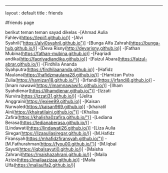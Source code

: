 ---
layout : default
title : friends

#friends page

berikut teman teman sayad dikelas
-[Ahmad Aulia Fahlevi(https://lepii1.github.io/)]
-[Alvi Syahril("https://alvi0syahril.github.io")]
-[Bunga Alfa Zahrah(https://bunga-hub.github.io/)]
-[Deva Risny(http://devarisny.github.io)]
-[Fathan Mubina(https://fathan-mubina.github.io)]
-[Faqriadi andika(http://faqriyadiandika.github.io)]
-[Faizul Abara(https://faizul-abrar.github.io/)]
-[Firdhila Ananda Syahputra(https://firdhilaananda.github.io)]
-[Hafidz Maulana(https://hafidzmaulana28.github.io/)]
-[Hamizan Putra Zulia(https://hamizan18.github.io/")]
-[Irfandi(https://irfandi8.github.io)]
-[Imam nawawi(https://imamnawawi1c.github.io/)]
-[Ilham Syahdienar(https://ilhamdienar.github.io/")]
-[Izzati Nurvira(https://izzati31.github.io/)]
-[Jelita Anggraini(https://jexiee99.github.io)]
-[Kaisan Nurwaled(https://kaisan969.github.io)]
-[khairatil Aini(https://khairatilaini.github.io/")]
-[Khalisa Zafira(https://khalisha0zafira.github.io/")]
-[Lediana Berasa(https://ledianaberasa.github.io/)]
-[Lindawati(https://lindawati26.github.io/)]
-[Liza Aulia Siregar(https://lizaauliasiregar.github.io/)]
-[M.Hafidz Firansyah(https://mhafidzfiransyah.github.io/")]
-[M.Fathurahman(https://fyou00.github.io/")]
-[M.Iqbal Sayuti(https://iqbalsayuti0.github.io/)]
-[Maisha Zahrani(https://maishazahrani.github.io/)]
-[Maila Aziza(https://mailaazizaa.github.io)]
-[Malia Ulfa(https://maliaulfa2.github.io/)]